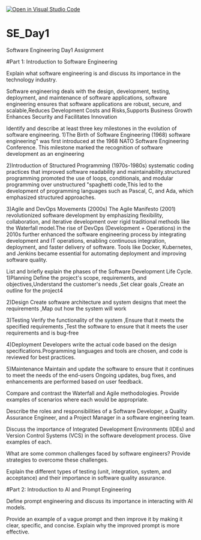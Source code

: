 [![Open in Visual Studio Code](https://classroom.github.com/assets/open-in-vscode-2e0aaae1b6195c2367325f4f02e2d04e9abb55f0b24a779b69b11b9e10269abc.svg)](https://classroom.github.com/online_ide?assignment_repo_id=18444550&assignment_repo_type=AssignmentRepo)
# SE_Day1
Software Engineering Day1 Assignment

#Part 1: Introduction to Software Engineering

Explain what software engineering is and discuss its importance in the technology industry.

Software engineering deals with the design, development, testing, deployment, and maintenance of software applications,
software engineering ensures  that software applications are robust, secure, and scalable,Reduces Development Costs and Risks,Supports Business Growth
Enhances Security and Facilitates Innovation


Identify and describe at least three key milestones in the evolution of software engineering.
1)The Birth of Software Engineering (1968) software engineering" was first introduced at the 1968 NATO Software Engineering Conference. This milestone marked the recognition of software development as an engineering

2)Introduction of Structured Programming (1970s-1980s)
systematic coding practices that improved software readability and maintainability.structured programming promoted the use of loops, conditionals, and modular programming over unstructured "spaghetti code,This led to the development of programming languages such as Pascal, C, and Ada, which emphasized structured approaches.

3)Agile and DevOps Movements (2000s)
The Agile Manifesto (2001) revolutionized software development by emphasizing flexibility, collaboration, and iterative development over rigid traditional methods like the Waterfall model.The rise of DevOps (Development + Operations) in the 2010s further enhanced the software engineering process by integrating development and IT operations, enabling continuous integration, deployment, and faster delivery of software.
Tools like Docker, Kubernetes, and Jenkins became essential for automating deployment and improving software quality.

List and briefly explain the phases of the Software Development Life Cycle.
1)Planning 
Define the project's scope, requirements, and objectives,Understand the customer's needs ,Set clear goals ,Create an outline for the project4

2)Design
Create software architecture and system designs that meet the requirements ,Map out how the system will work

3)Testing 
Verify the functionality of the system ,Ensure that it meets the specified requirements ,Test the software to ensure that it meets the user requirements and is bug-free


4)Deployment 
Developers write the actual code based on the design specifications.Programming languages and tools are chosen, and code is reviewed for best practices.

5)Maintenance
Maintain and update the software to ensure that it continues to meet the needs of the end-users 
Ongoing updates, bug fixes, and enhancements are performed based on user feedback.

Compare and contrast the Waterfall and Agile methodologies. Provide examples of scenarios where each would be appropriate.


Describe the roles and responsibilities of a Software Developer, a Quality Assurance Engineer, and a Project Manager in a software engineering team.


Discuss the importance of Integrated Development Environments (IDEs) and Version Control Systems (VCS) in the software development process. Give examples of each.


What are some common challenges faced by software engineers? Provide strategies to overcome these challenges.


Explain the different types of testing (unit, integration, system, and acceptance) and their importance in software quality assurance.


#Part 2: Introduction to AI and Prompt Engineering


Define prompt engineering and discuss its importance in interacting with AI models.


Provide an example of a vague prompt and then improve it by making it clear, specific, and concise. Explain why the improved prompt is more effective.
